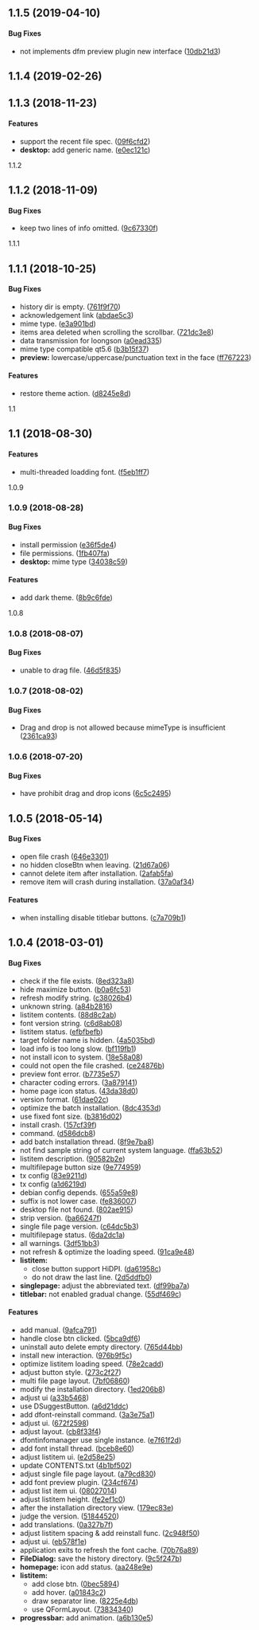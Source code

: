<!--
SPDX-FileCopyrightText: 2022 UnionTech Software Technology Co., Ltd.

SPDX-License-Identifier: GPL-3.0-or-later
-->

<a name="1.1.5"></a>
## 1.1.5 (2019-04-10)


#### Bug Fixes

*   not implements dfm preview plugin new interface ([10db21d3](https://github.com/linuxdeepin/deepin-font-installer/commit/10db21d3f5ee7ed2b390f1c107975a04f3c7b7f4))



<a name="1.1.4"></a>
## 1.1.4 (2019-02-26)




<a name=""></a>
##  1.1.3 (2018-11-23)


#### Features

*   support the recent file spec. ([09f6cfd2](https://github.com/linuxdeepin/deepin-font-installer/commit/09f6cfd2f81eef05275a0e25e68b67d23944cb23))
* **desktop:**  add generic name. ([e0ec121c](https://github.com/linuxdeepin/deepin-font-installer/commit/e0ec121cd758b7e81456f7c77bc81c984a2e79b3))



<a name="">1.1.2</a>
##  1.1.2 (2018-11-09)


#### Bug Fixes

*   keep two lines of info omitted. ([9c67330f](https://github.com/linuxdeepin/deepin-font-installer/commit/9c67330fc111500cb5cff9b365bd5ae7f6eeb706))



<a name="">1.1.1</a>
##  1.1.1 (2018-10-25)


#### Bug Fixes

*   history dir is empty. ([761f9f70](https://github.com/linuxdeepin/deepin-font-installer/commit/761f9f702a657a184ff0657e31afa4dfb9032ff9))
*   acknowledgement link ([abdae5c3](https://github.com/linuxdeepin/deepin-font-installer/commit/abdae5c37ea4e6ba3ffcd85eef08ceaea010f735))
*   mime type. ([e3a901bd](https://github.com/linuxdeepin/deepin-font-installer/commit/e3a901bde520186b6b3c08971d421fa4d40e7ea6))
*   items area deleted when scrolling the scrollbar. ([721dc3e8](https://github.com/linuxdeepin/deepin-font-installer/commit/721dc3e8538646e0f7b297661718c0bd794cd47c))
*   data transmission for loongson ([a0ead335](https://github.com/linuxdeepin/deepin-font-installer/commit/a0ead33598045e0cad3f22e81129cd2078fb6bfa))
*   mime type compatible qt5.6 ([b3b15f37](https://github.com/linuxdeepin/deepin-font-installer/commit/b3b15f37ccec9cf66522628e10c7c22131cb16d9))
* **preview:**  lowercase/uppercase/punctuation text in the face ([ff767223](https://github.com/linuxdeepin/deepin-font-installer/commit/ff767223a095ca49e866c988bca9e2ff3a05969d))

#### Features

*   restore theme action. ([d8245e8d](https://github.com/linuxdeepin/deepin-font-installer/commit/d8245e8d5eab515e6ca8bb26496d1d1309ee585c))



<a name="">1.1</a>
##  1.1 (2018-08-30)


#### Features

*   multi-threaded loadding font. ([f5eb1ff7](https://github.com/linuxdeepin/deepin-font-installer/commit/f5eb1ff762fab5402d4f3405eb52df4266ca8a72))



<a name="">1.0.9</a>
### 1.0.9 (2018-08-28)


#### Bug Fixes

*   install permission ([e36f5de4](https://github.com/linuxdeepin/deepin-font-installer/commit/e36f5de4231bf5e13a2679b9ed9452dc722f80eb))
*   file permissions. ([1fb407fa](https://github.com/linuxdeepin/deepin-font-installer/commit/1fb407faffe839ff5368123b36fbedf532f9b5d5))
* **desktop:**  mime type ([34038c59](https://github.com/linuxdeepin/deepin-font-installer/commit/34038c591b90d1842c8a6190d2c7d187432cece4))

#### Features

*   add dark theme. ([8b9c6fde](https://github.com/linuxdeepin/deepin-font-installer/commit/8b9c6fde92c3cb446ce8f14e1390aa5ac7f7b374))



<a name="">1.0.8</a>
### 1.0.8 (2018-08-07)


#### Bug Fixes

*   unable to drag file. ([46d5f835](https://github.com/linuxdeepin/deepin-font-installer/commit/46d5f835ed97b4df4b711a2481367c33273908f8))



<a name="1.0.7"></a>
### 1.0.7 (2018-08-02)


#### Bug Fixes

*   Drag and drop is not allowed because mimeType is insufficient ([2361ca93](https://github.com/linuxdeepin/deepin-font-installer/commit/2361ca9383896fade8e7b80265093a75b65f1522))



<a name="1.0.6"></a>
### 1.0.6 (2018-07-20)


#### Bug Fixes

*   have prohibit drag and drop icons ([6c5c2495](https://github.com/linuxdeepin/deepin-font-installer/commit/6c5c2495c2a9907f15c19f61a395f6ecb0d5eea5))



<a name=""></a>
##  1.0.5 (2018-05-14)


#### Bug Fixes

*   open file crash ([646e3301](https://github.com/linuxdeepin/deepin-font-installer/commit/646e33012900353395f2987269ca2843a4d3a880))
*   no hidden closeBtn when leaving. ([21d67a06](https://github.com/linuxdeepin/deepin-font-installer/commit/21d67a061871bbaa05b11687300d4c071a6bfad2))
*   cannot delete item after installation. ([2afab5fa](https://github.com/linuxdeepin/deepin-font-installer/commit/2afab5fa1d492a979713590782e1800265198f51))
*   remove item will crash during installation. ([37a0af34](https://github.com/linuxdeepin/deepin-font-installer/commit/37a0af345b615ce845e66bd5ed96f222fc4f6bb6))

#### Features

*   when installing disable titlebar buttons. ([c7a709b1](https://github.com/linuxdeepin/deepin-font-installer/commit/c7a709b169aa7290fb951492ddb30b3b48cd7de8))



<a name=""></a>
##  1.0.4 (2018-03-01)


#### Bug Fixes

*   check if the file exists. ([8ed323a8](https://github.com/linuxdeepin/deepin-font-installer/commit/8ed323a840b32241acb22c61f0a000ea02394371))
*   hide maximize button. ([b0a6fc53](https://github.com/linuxdeepin/deepin-font-installer/commit/b0a6fc534b103728fda3169cb002ec564ffb8ea7))
*   refresh modify string. ([c38026b4](https://github.com/linuxdeepin/deepin-font-installer/commit/c38026b48ef76d693347e8931615c65a93768e6a))
*   unknown string. ([a84b2816](https://github.com/linuxdeepin/deepin-font-installer/commit/a84b281695e0a9f07d5da4e1877689a6780de35f))
*   listitem contents. ([88d8c2ab](https://github.com/linuxdeepin/deepin-font-installer/commit/88d8c2ab0710e6064c89e4dff624adf652a1dc4d))
*   font version string. ([c6d8ab08](https://github.com/linuxdeepin/deepin-font-installer/commit/c6d8ab08d8bb201d692d9f9ec480f6f7453a695a))
*   listitem status. ([efbfbefb](https://github.com/linuxdeepin/deepin-font-installer/commit/efbfbefb8caee4074e1c31c2281dd4d6db2bc39a))
*   target folder name is hidden. ([4a5035bd](https://github.com/linuxdeepin/deepin-font-installer/commit/4a5035bddf5f4f9012854d19eccc3ec4d860d31e))
*   load info is too long slow. ([bf119fb1](https://github.com/linuxdeepin/deepin-font-installer/commit/bf119fb12eefc1f465fa586d674a744ecafaf929))
*   not install icon to system. ([18e58a08](https://github.com/linuxdeepin/deepin-font-installer/commit/18e58a087089376370f55f4d6c1f26690d19f2a3))
*   could not open the file crashed. ([ce24876b](https://github.com/linuxdeepin/deepin-font-installer/commit/ce24876b8006bb9041698b19d92b21f4a21491b7))
*   preview font error. ([b7735e57](https://github.com/linuxdeepin/deepin-font-installer/commit/b7735e579cacde71b707834c06d8cb35a363ceb5))
*   character coding errors. ([3a879141](https://github.com/linuxdeepin/deepin-font-installer/commit/3a879141d38d74a4d494e81a477d27d8439d75df))
*   home page icon status. ([43da38d0](https://github.com/linuxdeepin/deepin-font-installer/commit/43da38d0ed43ffdc6f0aca4508c454f6798ef1a9))
*   version format. ([61dae02c](https://github.com/linuxdeepin/deepin-font-installer/commit/61dae02c61f20b219ee7048ec2a2c5fa54770ab9))
*   optimize the batch installation. ([8dc4353d](https://github.com/linuxdeepin/deepin-font-installer/commit/8dc4353dba2122eb2d14c1bae18f0044385c0301))
*   use fixed font size. ([b3816d02](https://github.com/linuxdeepin/deepin-font-installer/commit/b3816d021cfb8c29fb833f6a7ac37399a104cc42))
*   install crash. ([157cf39f](https://github.com/linuxdeepin/deepin-font-installer/commit/157cf39ffccb4662c39f30957b48d6a8e05e4d02))
*   command. ([d586dcb8](https://github.com/linuxdeepin/deepin-font-installer/commit/d586dcb82a7892915021146493aa1cfab2549562))
*   add batch installation thread. ([8f9e7ba8](https://github.com/linuxdeepin/deepin-font-installer/commit/8f9e7ba8882e5d8209058a07ea0e4c88cf47ac36))
*   not find sample string of current system language. ([ffa63b52](https://github.com/linuxdeepin/deepin-font-installer/commit/ffa63b52b4e02ad30a743ee71837679abc945253))
*   listitem description. ([90582b2e](https://github.com/linuxdeepin/deepin-font-installer/commit/90582b2e094b211e1cf5806e4394058d7db6ba75))
*   multifilepage button size ([9e774959](https://github.com/linuxdeepin/deepin-font-installer/commit/9e77495909bbc0e7f3a521f229000de3b3444c44))
*   tx config ([83e9211d](https://github.com/linuxdeepin/deepin-font-installer/commit/83e9211db053e0b9a2d437706337c702cdcd589b))
*   tx config ([a1d6219d](https://github.com/linuxdeepin/deepin-font-installer/commit/a1d6219d65315ff0b596cf1b20a59844d48554eb))
*   debian config depends. ([655a59e8](https://github.com/linuxdeepin/deepin-font-installer/commit/655a59e8d40e729341a0383926ecd4ae194e67df))
*   suffix is not lower case. ([fe836007](https://github.com/linuxdeepin/deepin-font-installer/commit/fe836007de505c27321ebe5f74810237ae1d50c3))
*   desktop file not found. ([802ae915](https://github.com/linuxdeepin/deepin-font-installer/commit/802ae915bae2ab5f2d1db2dda026355ccf80d401))
*   strip version. ([ba66247f](https://github.com/linuxdeepin/deepin-font-installer/commit/ba66247ffac9585b57cd19ddd74d0ff08d5bbf13))
*   single file page version. ([c64dc5b3](https://github.com/linuxdeepin/deepin-font-installer/commit/c64dc5b32777e663190588e5fe76a341efbb5ce1))
*   multifilepage status. ([6da2dc1a](https://github.com/linuxdeepin/deepin-font-installer/commit/6da2dc1ad7ff5568c949c35e59a7b5be51004157))
*   all warnings. ([3df51bb3](https://github.com/linuxdeepin/deepin-font-installer/commit/3df51bb35ee165a016083964d7af5d4a99224984))
*   not refresh & optimize the loading speed. ([91ca9e48](https://github.com/linuxdeepin/deepin-font-installer/commit/91ca9e4832c8a66d000f84b235602ac3b3394108))
* **listitem:**
  *  close button support HiDPI. ([da61958c](https://github.com/linuxdeepin/deepin-font-installer/commit/da61958c76afa72ee01c68ec435251cfc21c6679))
  *  do not draw the last line. ([2d5ddfb0](https://github.com/linuxdeepin/deepin-font-installer/commit/2d5ddfb04077c3d556a76e902ab72dde3ab7f0b9))
* **singlepage:**  adjust the abbreviated text. ([df99ba7a](https://github.com/linuxdeepin/deepin-font-installer/commit/df99ba7ab0397ea9235bcb075154ff8e93e1bbe0))
* **titlebar:**  not enabled gradual change. ([55df469c](https://github.com/linuxdeepin/deepin-font-installer/commit/55df469cacb865b7a73e686e3d8d7d459eaad49b))

#### Features

*   add manual. ([9afca791](https://github.com/linuxdeepin/deepin-font-installer/commit/9afca791a32dd87b1954ed1badb2a27c413ef782))
*   handle close btn clicked. ([5bca9df6](https://github.com/linuxdeepin/deepin-font-installer/commit/5bca9df62396fb6b06f4b26a1ea7a2e94325e342))
*   uninstall auto delete empty directory. ([765d44bb](https://github.com/linuxdeepin/deepin-font-installer/commit/765d44bb6fac9f1838c87a1c8138e82191b1e6b2))
*   install new interaction. ([976b9f5c](https://github.com/linuxdeepin/deepin-font-installer/commit/976b9f5cf59b4396fa43734e7e121f2e7dcb1fea))
*   optimize listitem loading speed. ([78e2cadd](https://github.com/linuxdeepin/deepin-font-installer/commit/78e2cadd28a2545be62902e9c250349172429745))
*   adjust button style. ([273c2f27](https://github.com/linuxdeepin/deepin-font-installer/commit/273c2f276590175d05dea5cf100e92f06711e01a))
*   multi file page layout. ([7bf06860](https://github.com/linuxdeepin/deepin-font-installer/commit/7bf068601a3bb5979b5626df250af858ec1126c7))
*   modify the installation directory. ([1ed206b8](https://github.com/linuxdeepin/deepin-font-installer/commit/1ed206b8cda37b42cc81ab48745e8adf99fdb084))
*   adjust ui ([a33b5468](https://github.com/linuxdeepin/deepin-font-installer/commit/a33b54687eefabe0dff12cb28051f8493710f48c))
*   use DSuggestButton. ([a6d21ddc](https://github.com/linuxdeepin/deepin-font-installer/commit/a6d21ddccd47a43756a4c31f39f734b5bdc51f1b))
*   add dfont-reinstall command. ([3a3e75a1](https://github.com/linuxdeepin/deepin-font-installer/commit/3a3e75a18c8810454d7bc162155f4778480480a7))
*   adjust ui. ([672f2598](https://github.com/linuxdeepin/deepin-font-installer/commit/672f2598ca2bb25299685999c61832d538cbcddd))
*   adjust layout. ([cb8f33f4](https://github.com/linuxdeepin/deepin-font-installer/commit/cb8f33f4f41ed1b2bc4ab4dfc5b0de187a66b81a))
*   dfontinfomanager use single instance. ([e7f61f2d](https://github.com/linuxdeepin/deepin-font-installer/commit/e7f61f2da3afa4b8e762e04d2c1a06849008793a))
*   add font install thread. ([bceb8e60](https://github.com/linuxdeepin/deepin-font-installer/commit/bceb8e606b1d514f17f30c073a4a4a0d6f3a45bc))
*   adjust listitem ui. ([e2d58e25](https://github.com/linuxdeepin/deepin-font-installer/commit/e2d58e25cfe614ac7f59244066c8994a6acb6cc3))
*   update CONTENTS.txt ([4b1bf502](https://github.com/linuxdeepin/deepin-font-installer/commit/4b1bf502184e4d941a2a80a95f39ba3ffdeed42b))
*   adjust single file page layout. ([a79cd830](https://github.com/linuxdeepin/deepin-font-installer/commit/a79cd830e3b6158a0f44997ef327cae526bced3d))
*   add font preview plugin. ([234cf674](https://github.com/linuxdeepin/deepin-font-installer/commit/234cf674a512b09f1685c95563232b15df6308c9))
*   adjust list item ui. ([08027014](https://github.com/linuxdeepin/deepin-font-installer/commit/08027014d28068434156cdcd6a86107ff2df79fe))
*   adjust listitem height. ([fe2ef1c0](https://github.com/linuxdeepin/deepin-font-installer/commit/fe2ef1c08ef0fb8d2bf034e5f92e84ab573d6350))
*   after the installation directory view. ([179ec83e](https://github.com/linuxdeepin/deepin-font-installer/commit/179ec83eceb87fa603904e0d2133e6db4c237528))
*   judge the version. ([51844520](https://github.com/linuxdeepin/deepin-font-installer/commit/51844520084bb47574e64e8d4219604171c70e5c))
*   add translations. ([0a327b7f](https://github.com/linuxdeepin/deepin-font-installer/commit/0a327b7f2b437c87278305f1305a36eae6431136))
*   adjust listitem spacing & add reinstall func. ([2c948f50](https://github.com/linuxdeepin/deepin-font-installer/commit/2c948f506b4b32190cd3b89201e1b5e00b61ae1d))
*   adjust ui. ([eb578f1e](https://github.com/linuxdeepin/deepin-font-installer/commit/eb578f1ed3eca7d98fd2a4a97384419862183c13))
*   application exits to refresh the font cache. ([70b76a89](https://github.com/linuxdeepin/deepin-font-installer/commit/70b76a894bbe68cf21f359a76adef24fcab6dd85))
* **FileDialog:**  save the history directory. ([9c5f247b](https://github.com/linuxdeepin/deepin-font-installer/commit/9c5f247b37d422bc1d5c49b9fa4573c3052b00dd))
* **homepage:**  icon add status. ([aa248e9e](https://github.com/linuxdeepin/deepin-font-installer/commit/aa248e9e3f14069a9edc0b6a9c5cf4ea124edcd0))
* **listitem:**
  *  add close btn. ([0bec5894](https://github.com/linuxdeepin/deepin-font-installer/commit/0bec5894a58566fbf2a4a21560e48d370b9caec2))
  *  add hover. ([a01843c2](https://github.com/linuxdeepin/deepin-font-installer/commit/a01843c27ae2684f6fe34b02642147f89c8ab77e))
  *  draw separator line. ([8225e4db](https://github.com/linuxdeepin/deepin-font-installer/commit/8225e4db6b336513f85a362dae153f35cbf33b14))
  *  use QFormLayout. ([73834340](https://github.com/linuxdeepin/deepin-font-installer/commit/73834340c9688aba476026cd6ef83364d76c417a))
* **progressbar:**  add animation. ([a6b130e5](https://github.com/linuxdeepin/deepin-font-installer/commit/a6b130e5e6cbca5ac7fe49f1dfd1a14c88d0313a))
